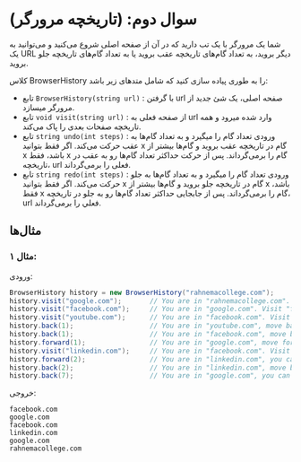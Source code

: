 <!-- <style>
    * {
        direction: rtl;
    }
</style> -->

# سوال دوم: (تاریخچه مرورگر)

شما یک مرورگر با یک تب دارید که در آن از صفحه اصلی شروع می‌کنید و می‌توانید به یک URL دیگر بروید، به تعداد گام‌های تاریخچه عقب بروید یا به تعداد گام‌های تاریخچه جلو بروید.

کلاس BrowserHistory را به طوری پیاده سازی کنید که شامل متد‌های زیر باشد:

- تابع `BrowserHistory(string url)` : با گرفتن url صفحه اصلی، یک شئ جدید از مرورگر میسازد.
- تابع `void visit(string url)` : از صفحه فعلی به url وارد شده میرود و همه تاریخچه صفحات بعدی را پاک می‌کند.
- تابع `string undo(int steps)` : ورودی تعداد گام را میگیرد و به تعداد گام‌ها به عقب حرکت می‌کند. اگر فقط بتوانید x گام در تاریخچه عقب بروید و گام‌ها بیشتر از x باشد، فقط x گام را برمی‌گرداند. پس از حرکت حداکثر تعداد گام‌ها رو به عقب در تاریخچه، url فعلی را برمی‌گرداند.
- تابع `string redo(int steps)` : ورودی تعداد گام را میگیرد و به تعداد گام‌ها به جلو حرکت می‌کند. اگر فقط بتوانید x گام در تاریخچه جلو بروید و گام‌ها بیشتر از x باشد، فقط x گام را برمی‌گرداند. پس از جابجایی حداکثر تعداد گام‌ها رو به جلو در تاریخچه، url فعلي را برمی‌گرداند.

## مثال‌ها

### مثال ۱:

ورودی:

```java
BrowserHistory history = new BrowserHistory("rahnemacollege.com");
history.visit("google.com");       // You are in "rahnemacollege.com". Visit "google.com"
history.visit("facebook.com");     // You are in "google.com". Visit "facebook.com"
history.visit("youtube.com");      // You are in "facebook.com". Visit "youtube.com"
history.back(1);                   // You are in "youtube.com", move back to "facebook.com" return "facebook.com"
history.back(1);                   // You are in "facebook.com", move back to "google.com" return "google.com"
history.forward(1);                // You are in "google.com", move forward to "facebook.com" return "facebook.com"
history.visit("linkedin.com");     // You are in "facebook.com". Visit "linkedin.com"
history.forward(2);                // You are in "linkedin.com", you cannot move forward any steps.
history.back(2);                   // You are in "linkedin.com", move back two steps to "facebook.com" then to "google.com". return "google.com"
history.back(7);                   // You are in "google.com", you can move back only one step to "rahnemacollege.com". return "rahnemacollege.com"

```

خروجی:

```
facebook.com
google.com
facebook.com
linkedin.com
google.com
rahnemacollege.com
```
